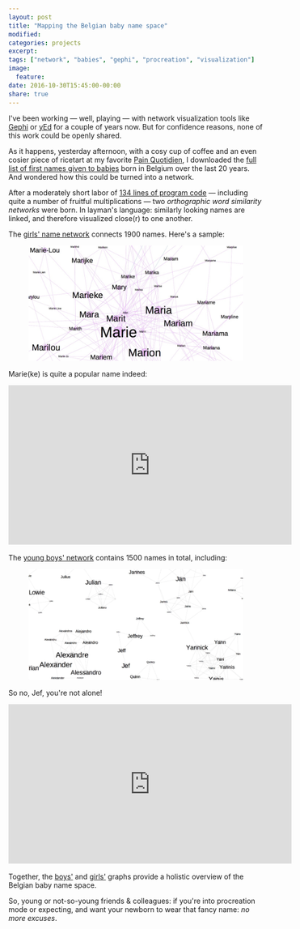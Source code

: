 ```yaml
---
layout: post
title: "Mapping the Belgian baby name space"
modified:
categories: projects
excerpt:
tags: ["network", "babies", "gephi", "procreation", "visualization"]
image:
  feature:
date: 2016-10-30T15:45:00-00:00
share: true
---
```


I've been working &mdash; well, playing &mdash; with network visualization tools like [Gephi](https://gephi.org) or [yEd](http://www.yworks.com/products/yed) for a couple of years now.
But for confidence reasons, none of this work could be openly shared.

As it happens, yesterday afternoon, with a cosy cup of coffee and an even cosier piece of ricetart at my favorite [Pain Quotidien](http://www.lepainquotidien.be/en/store/le-pain-quotidien-sablon/),
I downloaded the [full list of first names given to babies](http://statbel.fgov.be/nl/modules/publications/statistiques/bevolking/bevolking_-_voornamen_van_de_pasgeborenen_1995-2014.jsp) born in Belgium over the last 20 years. And wondered how this could be turned into a network.

After a moderately short labor of [134 lines of program code][github_code] &mdash; including quite a number of fruitful multiplications &mdash; two _orthographic word similarity networks_ were born. In layman's language: similarly looking names are linked, and therefore visualized close(r) to one another.

The [girls' name network][pdf_girls] connects 1900 names. Here's a sample: 

<figure>
	<img src="/images/girl_name_network.jpg" alt="A section of the 1900 node girls' name network"/>
</figure>

Marie(ke) is quite a popular name indeed:

<iframe width="560" height="315" src="https://www.youtube.com/embed/wfGDpzL9H7Y" frameborder="0" allowfullscreen></iframe>

The [young boys' network][pdf_boys] contains 1500 names in total, including:

<figure>
	<img src="/images/boy_name_network.jpg" alt="A section of the 1500 node boys' name network"/>
</figure>

So no, Jef, you're not alone! 

<iframe width="560" height="315" src="https://www.youtube.com/embed/T4Mx8AN0GF4" frameborder="0" allowfullscreen></iframe>

Together, the [boys'][pdf_boys] and [girls'][pdf_girls] graphs provide a holistic overview of the Belgian baby name space.

So, young or not-so-young friends & colleagues: if you're into procreation mode or expecting, and want your newborn to wear that fancy name: _no more excuses_.

[github_code]: https://github.com/fdurant/belgian_firstname_network
[pdf_girls]: /projects/firstname-network-belgium/pdf/1902_first_names_for_girls_network.pdf
[pdf_boys]: /projects/firstname-network-belgium/pdf/1500_first_names_for_boys_network.pdf
